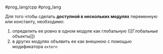 #prog_lang/cpp #prog_lang 

Для того чтобы сделать **доступной в нескольких модулях** переменную или константу, необходимо: 
1) определить ее ровно в одном модуле как глобальную ([[Глобальные объекты]])
2) в других модулях объявить ее как внешнюю с помощью модификатора `extern`